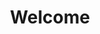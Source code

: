 ---
title: "Welcome"
templateKey: index
carousel:
  - text: Take part in our fun-filled exercise classes run by our fully qualified instructors.
    imageUrl: img/chair-exercises-for-seniors.jpg
  - text: Join one of our affordable summer day trips.
    imageUrl: img/walking.jpeg
  - text: Come along to our monthly relaxed and informal social evenings.
    imageUrl: img/cafe.jpeg
---